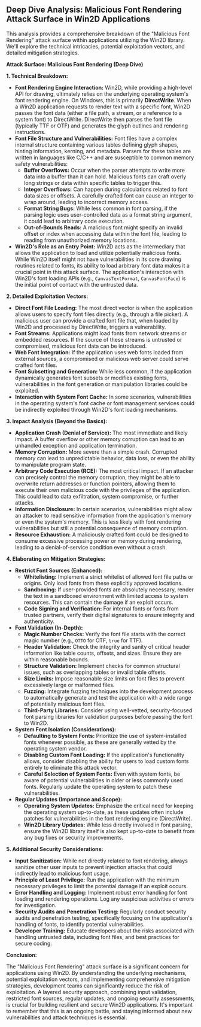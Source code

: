 ## Deep Dive Analysis: Malicious Font Rendering Attack Surface in Win2D Applications

This analysis provides a comprehensive breakdown of the "Malicious Font Rendering" attack surface within applications utilizing the Win2D library. We'll explore the technical intricacies, potential exploitation vectors, and detailed mitigation strategies.

**Attack Surface: Malicious Font Rendering (Deep Dive)**

**1. Technical Breakdown:**

* **Font Rendering Engine Interaction:** Win2D, while providing a high-level API for drawing, ultimately relies on the underlying operating system's font rendering engine. On Windows, this is primarily **DirectWrite**. When a Win2D application requests to render text with a specific font, Win2D passes the font data (either a file path, a stream, or a reference to a system font) to DirectWrite. DirectWrite then parses the font file (typically TTF or OTF) and generates the glyph outlines and rendering instructions.
* **Font File Structure and Vulnerabilities:** Font files have a complex internal structure containing various tables defining glyph shapes, hinting information, kerning, and metadata. Parsers for these tables are written in languages like C/C++ and are susceptible to common memory safety vulnerabilities:
    * **Buffer Overflows:**  Occur when the parser attempts to write more data into a buffer than it can hold. Malicious fonts can craft overly long strings or data within specific tables to trigger this.
    * **Integer Overflows:**  Can happen during calculations related to font data sizes or offsets. A carefully crafted font can cause an integer to wrap around, leading to incorrect memory access.
    * **Format String Bugs:** While less common in font parsing, if the parsing logic uses user-controlled data as a format string argument, it could lead to arbitrary code execution.
    * **Out-of-Bounds Reads:**  A malicious font might specify an invalid offset or index when accessing data within the font file, leading to reading from unauthorized memory locations.
* **Win2D's Role as an Entry Point:** Win2D acts as the intermediary that allows the application to load and utilize potentially malicious fonts. While Win2D itself might not have vulnerabilities in its core drawing routines related to fonts, its ability to load arbitrary font data makes it a crucial point in this attack surface. The application's interaction with Win2D's font loading APIs (e.g., `CanvasTextFormat`, `CanvasFontFace`) is the initial point of contact with the untrusted data.

**2. Detailed Exploitation Vectors:**

* **Direct Font File Loading:**  The most direct vector is when the application allows users to specify font files directly (e.g., through a file picker). A malicious user can provide a crafted font file that, when loaded by Win2D and processed by DirectWrite, triggers a vulnerability.
* **Font Streams:**  Applications might load fonts from network streams or embedded resources. If the source of these streams is untrusted or compromised, malicious font data can be introduced.
* **Web Font Integration:** If the application uses web fonts loaded from external sources, a compromised or malicious web server could serve crafted font files.
* **Font Subsetting and Generation:**  While less common, if the application dynamically generates font subsets or modifies existing fonts, vulnerabilities in the font generation or manipulation libraries could be exploited.
* **Interaction with System Font Cache:**  In some scenarios, vulnerabilities in the operating system's font cache or font management services could be indirectly exploited through Win2D's font loading mechanisms.

**3. Impact Analysis (Beyond the Basics):**

* **Application Crash (Denial of Service):**  The most immediate and likely impact. A buffer overflow or other memory corruption can lead to an unhandled exception and application termination.
* **Memory Corruption:**  More severe than a simple crash. Corrupted memory can lead to unpredictable behavior, data loss, or even the ability to manipulate program state.
* **Arbitrary Code Execution (RCE):** The most critical impact. If an attacker can precisely control the memory corruption, they might be able to overwrite return addresses or function pointers, allowing them to execute their own malicious code with the privileges of the application. This could lead to data exfiltration, system compromise, or further attacks.
* **Information Disclosure:** In certain scenarios, vulnerabilities might allow an attacker to read sensitive information from the application's memory or even the system's memory. This is less likely with font rendering vulnerabilities but still a potential consequence of memory corruption.
* **Resource Exhaustion:**  A maliciously crafted font could be designed to consume excessive processing power or memory during rendering, leading to a denial-of-service condition even without a crash.

**4. Elaborating on Mitigation Strategies:**

* **Restrict Font Sources (Enhanced):**
    * **Whitelisting:** Implement a strict whitelist of allowed font file paths or origins. Only load fonts from these explicitly approved locations.
    * **Sandboxing:** If user-provided fonts are absolutely necessary, render the text in a sandboxed environment with limited access to system resources. This can contain the damage if an exploit occurs.
    * **Code Signing and Verification:** For internal fonts or fonts from trusted partners, verify their digital signatures to ensure integrity and authenticity.
* **Font Validation (In-Depth):**
    * **Magic Number Checks:** Verify the font file starts with the correct magic number (e.g., `OTTO` for OTF, `true` for TTF).
    * **Header Validation:** Check the integrity and sanity of critical header information like table counts, offsets, and sizes. Ensure they are within reasonable bounds.
    * **Structure Validation:** Implement checks for common structural issues, such as overlapping tables or invalid table offsets.
    * **Size Limits:** Impose reasonable size limits on font files to prevent excessively large or malformed files.
    * **Fuzzing:** Integrate fuzzing techniques into the development process to automatically generate and test the application with a wide range of potentially malicious font files.
    * **Third-Party Libraries:** Consider using well-vetted, security-focused font parsing libraries for validation purposes before passing the font to Win2D.
* **System Font Isolation (Considerations):**
    * **Defaulting to System Fonts:**  Prioritize the use of system-installed fonts whenever possible, as these are generally vetted by the operating system vendor.
    * **Disabling Custom Font Loading:** If the application's functionality allows, consider disabling the ability for users to load custom fonts entirely to eliminate this attack vector.
    * **Careful Selection of System Fonts:** Even with system fonts, be aware of potential vulnerabilities in older or less commonly used fonts. Regularly update the operating system to patch these vulnerabilities.
* **Regular Updates (Importance and Scope):**
    * **Operating System Updates:** Emphasize the critical need for keeping the operating system up-to-date, as these updates often include patches for vulnerabilities in the font rendering engine (DirectWrite).
    * **Win2D Library Updates:** While less directly involved in font parsing, ensure the Win2D library itself is also kept up-to-date to benefit from any bug fixes or security improvements.

**5. Additional Security Considerations:**

* **Input Sanitization:**  While not directly related to font rendering, always sanitize other user inputs to prevent injection attacks that could indirectly lead to malicious font usage.
* **Principle of Least Privilege:** Run the application with the minimum necessary privileges to limit the potential damage if an exploit occurs.
* **Error Handling and Logging:** Implement robust error handling for font loading and rendering operations. Log any suspicious activities or errors for investigation.
* **Security Audits and Penetration Testing:** Regularly conduct security audits and penetration testing, specifically focusing on the application's handling of fonts, to identify potential vulnerabilities.
* **Developer Training:** Educate developers about the risks associated with handling untrusted data, including font files, and best practices for secure coding.

**Conclusion:**

The "Malicious Font Rendering" attack surface is a significant concern for applications using Win2D. By understanding the underlying mechanisms, potential exploitation vectors, and implementing comprehensive mitigation strategies, development teams can significantly reduce the risk of exploitation. A layered security approach, combining input validation, restricted font sources, regular updates, and ongoing security assessments, is crucial for building resilient and secure Win2D applications. It's important to remember that this is an ongoing battle, and staying informed about new vulnerabilities and attack techniques is essential.
